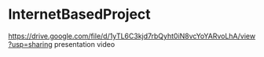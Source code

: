 # InternetBasedProject

https://drive.google.com/file/d/1yTL6C3kjd7rbQyht0iN8vcYoYARvoLhA/view?usp=sharing   presentation video
